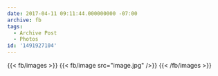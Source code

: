 ```yaml
---
date: 2017-04-11 09:11:44.000000000 -07:00
archive: fb
tags: 
  - Archive Post
  - Photos
id: '1491927104'
---
```

{{< fb/images >}}
{{< fb/image src="image.jpg" />}}
{{< /fb/images >}}
